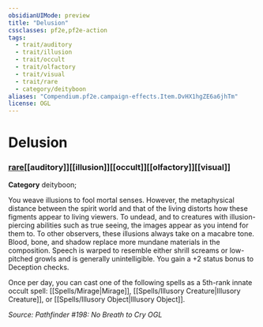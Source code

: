 ```yaml
---
obsidianUIMode: preview
title: "Delusion"
cssclasses: pf2e,pf2e-action
tags:
  - trait/auditory
  - trait/illusion
  - trait/occult
  - trait/olfactory
  - trait/visual
  - trait/rare
  - category/deityboon
aliases: "Compendium.pf2e.campaign-effects.Item.DvHX1hgZE6a6jhTm"
license: OGL
---
```

# Delusion

### [rare](rare "Rare Rarity Trait")[[auditory]][[illusion]][[occult]][[olfactory]][[visual]]

**Category** deityboon; 




You weave illusions to fool mortal senses. However, the metaphysical distance between the spirit world and that of the living distorts how these figments appear to living viewers. To undead, and to creatures with illusion-piercing abilities such as true seeing, the images appear as you intend for them to. To other observers, these illusions always take on a macabre tone. Blood, bone, and shadow replace more mundane materials in the composition. Speech is warped to resemble either shrill screams or low-pitched growls and is generally unintelligible. You gain a +2 status bonus to Deception checks.

Once per day, you can cast one of the following spells as a 5th-rank innate occult spell: [[Spells/Mirage|Mirage]], [[Spells/Illusory Creature|Illusory Creature]], or [[Spells/Illusory Object|Illusory Object]].

*Source: Pathfinder #198: No Breath to Cry*
*OGL*